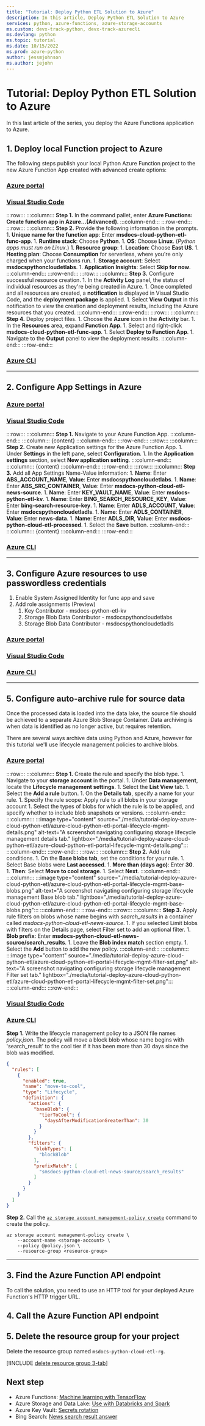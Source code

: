 ```yaml
---
title: "Tutorial: Deploy Python ETL Solution to Azure"
description: In this article, Deploy Python ETL Solution to Azure
services: python, azure-functions, azure-storage-accounts
ms.custom: devx-track-python, devx-track-azurecli
ms.devlang: python
ms.topic: tutorial
ms.date: 10/15/2022
ms.prod: azure-python
author: jessmjohnson
ms.author: jejohn
---
```


# Tutorial: Deploy Python ETL Solution to Azure

In this last article of the series, you deploy the Azure Functions application to Azure.

## 1. Deploy local Function project to Azure

The following steps publish your local Python Azure Function project to the new Azure Function App created with advanced create options:

### [Azure portal](#tab/azure-portal)



### [Visual Studio Code](#tab/vscode)

:::row:::
    :::column:::
        **Step 1.** In the command pallet, enter **Azure Functions: Create function app in Azure...(Advanced)**.
    :::column-end:::
:::row-end:::
:::row:::
    :::column:::
        **Step 2.** Provide the following information in the prompts.
        1. **Unique name for the function app**: Enter **msdocs-cloud-python-etl-func-app**.
        1. **Runtime stack**: Choose **Python**.
        1. **OS**: Choose **Linux**. (*Python apps must run on Linux.*)
        1. **Resource group**: 
        1. **Location**: Choose **East US**.
        1. **Hosting plan**: Choose **Consumption** for serverless, where you're only charged when your functions run.
        1. **Storage account**: Select **msdocspythoncloudetlabs**.
        1. **Application Insights**: Select **Skip for now**.
    :::column-end:::
:::row-end:::
:::row:::
    :::column:::
        **Step 3.** Configure successful resource creation.
        1. In the **Activity Log** panel, the status of individual resources as they're being created in Azure.
        1. Once completed and all resources are created, a **notification** is displayed in Visual Studio Code, and the **deployment package** is applied.
        1. Select **View Output** in this notification to view the creation and deployment results, including the Azure resources that you created.
    :::column-end:::
:::row-end:::
:::row:::
    :::column:::
        **Step 4.** Deploy project files.
        1. Choose the **Azure** icon in the **Activity** bar.
        1. In the **Resources** area, expand **Function App**.
        1. Select and right-click **msdocs-cloud-python-etl-func-app**.
        1. Select **Deploy to Function App**.
        1. Navigate to the **Output** panel to view the deployment results.
    :::column-end:::
:::row-end:::

### [Azure CLI](#tab/azure-cli)



---



## 2. Configure App Settings in Azure

### [Azure portal](#tab/azure-portal)



### [Visual Studio Code](#tab/vscode)

:::row:::
    :::column:::
        **Step 1.** Navigate to your Azure Function App.
    :::column-end:::
    :::column:::
        {content}
    :::column-end:::
:::row-end:::
:::row:::
    :::column:::
        **Step 2.** Create new Application settings for the Azure Function App.
        1. Under **Settings** in the left pane, select **Configuration**.
        1. In the **Application settings** section, select **New application setting**.
    :::column-end:::
    :::column:::
        {content}
    :::column-end:::
:::row-end:::
:::row:::
    :::column:::
        **Step 3.** Add all App Settings Name-Value information:
        1. **Name**: Enter **ABS_ACCOUNT_NAME**, **Value**: Enter **msdocspythoncloudetlabs**.
        1. **Name**: Enter **ABS_SRC_CONTAINER**, **Value**: Enter **msdocs-python-cloud-etl-news-source**.
        1. **Name**: Enter **KEY_VAULT_NAME**, **Value**: Enter **msdocs-python-etl-kv**.
        1. **Name**: Enter **BING_SEARCH_RESOURCE_KEY**, **Value**: Enter **bing-search-resource-key**.
        1. **Name**: Enter **ADLS_ACCOUNT**, **Value**: Enter **msdocspythoncloudetladls**.
        1. **Name**: Enter **ADLS_CONTAINER**, **Value**: Enter **news-data**.
        1. **Name**: Enter **ADLS_DIR**, **Value**: Enter **msdocs-python-cloud-etl-processed**.
        1. Select the **Save** button.
    :::column-end:::
    :::column:::
        {content}
    :::column-end:::
:::row-end:::

### [Azure CLI](#tab/azure-cli)



---

## 3. Configure Azure resources to use passwordless credentials

1. Enable System Assigned Identity for func app and save
1. Add role assignments (Preview)
    1. Key Contributor - msdocs-python-etl-kv
    1. Storage Blob Data Contributor - msdocspythoncloudetlabs
    1. Storage Blob Data Contributor - msdocspythoncloudetladls

### [Azure portal](#tab/azure-portal)

### [Visual Studio Code](#tab/vscode)

### [Azure CLI](#tab/azure-cli)

---

## 5. Configure auto-archive rule for source data

Once the processed data is loaded into the data lake, the source file should be achieved to a separate Azure Blob Storage Container. Data archiving is when data is identified as no longer active, but requires retention.

There are several ways archive data using Python and Azure, however for this tutorial we'll use lifecycle management policies to archive blobs.

### [Azure portal](#tab/azure-portal)

:::row:::
    :::column:::
        **Step 1.** Create the rule and specify the blob type.
        1. Navigate to your **storage account** in the portal.
        1. Under **Data management**, locate the **Lifecycle management settings**.
        1. Select the **List View** tab.
        1. Select the **Add a rule** button.
        1. On the **Details tab**, specify a name for your rule.
        1. Specify the rule scope: Apply rule to all blobs in your storage account
        1. Select the types of blobs for which the rule is to be applied, and specify whether to include blob snapshots or versions.
    :::column-end:::
    :::column:::
        :::image type="content" source="./media/tutorial-deploy-azure-cloud-python-etl/azure-cloud-python-etl-portal-lifecycle-mgmt-details.png" alt-text="A screenshot navigating configuring storage lifecycle management details tab." lightbox="./media/tutorial-deploy-azure-cloud-python-etl/azure-cloud-python-etl-portal-lifecycle-mgmt-details.png":::
    :::column-end:::
:::row-end:::
:::row:::
    :::column:::
        **Step 2.** Add rule conditions.
        1. On the **Base blobs tab**, set the conditions for your rule.
        1. Select Base blobs were **Last accessed**.
        1. **More than (days ago)**: Enter **30**.
        1. **Then**: Select **Move to cool storage**.
        1. Select **Next**.
    :::column-end:::
    :::column:::
        :::image type="content" source="./media/tutorial-deploy-azure-cloud-python-etl/azure-cloud-python-etl-portal-lifecycle-mgmt-base-blobs.png" alt-text="A screenshot navigating configuring storage lifecycle management Base blob tab." lightbox="./media/tutorial-deploy-azure-cloud-python-etl/azure-cloud-python-etl-portal-lifecycle-mgmt-base-blobs.png":::
    :::column-end:::
:::row-end:::
:::row:::
    :::column:::
        **Step 3.** Apply rule filters on blobs whose name begins with *search_results* in a container called *msdocs-python-cloud-etl-news-source*.
        1. If you selected Limit blobs with filters on the Details page, select Filter set to add an optional filter.
        1. **Blob prefix**: Enter **msdocs-python-cloud-etl-news-source/search_results**.
        1. Leave the **Blob index match** section empty.
        1. Select the **Add** button to add the new policy.
    :::column-end:::
    :::column:::
        :::image type="content" source="./media/tutorial-deploy-azure-cloud-python-etl/azure-cloud-python-etl-portal-lifecycle-mgmt-filter-set.png" alt-text="A screenshot navigating configuring storage lifecycle management Filter set tab." lightbox="./media/tutorial-deploy-azure-cloud-python-etl/azure-cloud-python-etl-portal-lifecycle-mgmt-filter-set.png":::
    :::column-end:::
:::row-end:::


### [Visual Studio Code](#tab/vscode)

### [Azure CLI](#tab/azure-cli)

**Step 1.** Write the lifecycle management policy to a JSON file names *policy.json*. The policy will move a block blob whose name begins with 'search_result' to the cool tier if it has been more than 30 days since the blob was modified.

```json
{
  "rules": [
    {
      "enabled": true,
      "name": "move-to-cool",
      "type": "Lifecycle",
      "definition": {
        "actions": {
          "baseBlob": {
            "tierToCool": {
              "daysAfterModificationGreaterThan": 30
            }
          }
        },
        "filters": {
          "blobTypes": [
            "blockBlob"
          ],
          "prefixMatch": [
            "smsdocs-python-cloud-etl-news-source/search_results"
          ]
        }
      }
    }
  ]
}
```

**Step 2.** Call the [`az storage account management-policy create`](/cli/azure/storage/account/management-policy#az-storage-account-management-policy-create) command to create the policy.

```azurecli
az storage account management-policy create \
    --account-name <storage-account> \
    --policy @policy.json \
    --resource-group <resource-group>
```

---

## 3. Find the Azure Function API endpoint

To call the solution, you need to use an HTTP tool for your deployed Azure Function's HTTP trigger URL. 

## 4. Call the Azure Function API endpoint


## 5. Delete the resource group for your project

Delete the resource group named `msdocs-python-cloud-etl-rg`.

[!INCLUDE [delete resource group 3-tab](../includes/delete-resource-group.md)]

## Next step

* Azure Functions: [Machine learning with TensorFlow](/azure/azure-functions/functions-machine-learning-tensorflow?tabs=bash) 
* Azure Storage and Data Lake: [Use with Databricks and Spark](/azure/storage/blobs/data-lake-storage-use-databricks-spark)
* Azure Key Vault: [Secrets rotation](/azure/key-vault/secrets/tutorial-rotation)
* Bing Search: [News search result answer](/bing/search-apis/bing-web-search/search-responses#news-answer)